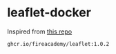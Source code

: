 # leaflet-docker

Inspired from [this repo](https://github.com/Chia-Network/chia-docker)

```
ghcr.io/fireacademy/leaflet:1.0.2
```
